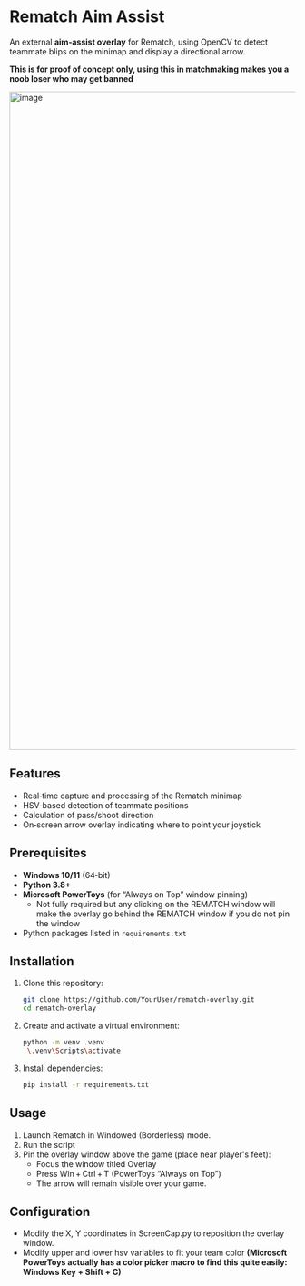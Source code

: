 # Rematch Aim Assist

An external **aim‑assist overlay** for Rematch, using OpenCV to detect teammate blips on the minimap and display a directional arrow.

**This is for proof of concept only, using this in matchmaking makes you a noob loser who may get banned**

<img width="1507" height="1160" alt="image" src="https://github.com/user-attachments/assets/d228a255-f009-4c7d-929e-51db4fee8f17" />


## Features

- Real‑time capture and processing of the Rematch minimap  
- HSV‑based detection of teammate positions  
- Calculation of pass/shoot direction  
- On‑screen arrow overlay indicating where to point your joystick

## Prerequisites

- **Windows 10/11** (64‑bit)  
- **Python 3.8+**  
- **Microsoft PowerToys** (for “Always on Top” window pinning)
   - Not fully required but any clicking on the REMATCH window will make the overlay go behind the REMATCH window if you do not pin the window   
- Python packages listed in `requirements.txt`

## Installation

1. Clone this repository:  
   ```bash
   git clone https://github.com/YourUser/rematch-overlay.git
   cd rematch-overlay
2. Create and activate a virtual environment:
   ```bash
   python -m venv .venv
   .\.venv\Scripts\activate
3. Install dependencies:
   ```bash
   pip install -r requirements.txt

## Usage

1. Launch Rematch in Windowed (Borderless) mode.
2. Run the script
3. Pin the overlay window above the game (place near player's feet):
   - Focus the window titled Overlay
   - Press Win + Ctrl + T (PowerToys “Always on Top”)
   - The arrow will remain visible over your game.

## Configuration

- Modify the X, Y coordinates in ScreenCap.py to reposition the overlay window.
- Modify upper and lower hsv variables to fit your team color **(Microsoft PowerToys actually has a color picker macro to find this quite easily: Windows Key + Shift + C)**
